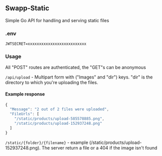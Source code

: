 ## Swapp-Static

Simple Go API for handling and serving static files


### .env

```
JWTSECRET=xxxxxxxxxxxxxxxxxxxxxxxxxx
```

### Usage

All "POST" routes are authenticated, the "GET"s can be anonymous

`/api/upload` - Multipart form with ("Images" and "dir") keys. "dir" is the directory to which you're uploading the files.

#### Example response

```js
{
  "Message": "2 out of 2 files were uploaded",
  "FileUrls": [
    "/static/products/upload-585578885.png",
    "/static/products/upload-152937248.png"
  ]
}
```

`/static/{folder}/{filename}` - example (/static/products/upload-152937248.png). The server return a file or a 404 if the image isn't found

